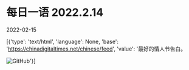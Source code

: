 # 每日一语 2022.2.14

2022-02-15

[{'type': 'text/html', 'language': None, 'base': 'https://chinadigitaltimes.net/chinese/feed', 'value': '最好的情人节告白。

![GitHub](https://chinadigitaltimes.net/chinese/files/2022/02/2.14.jpg)'}]